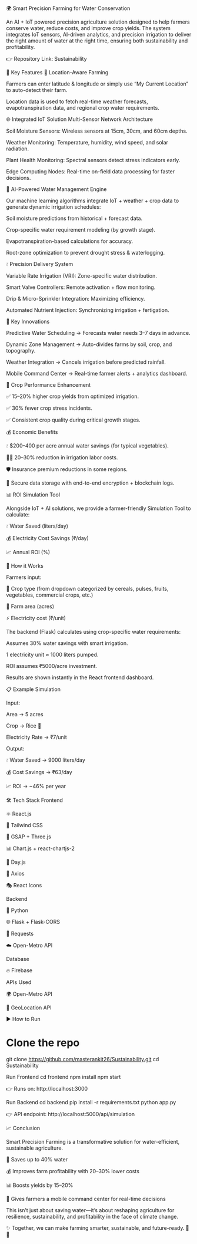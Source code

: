 🌍 Smart Precision Farming for Water Conservation

An AI + IoT powered precision agriculture solution designed to help farmers conserve water, reduce costs, and improve crop yields. The system integrates IoT sensors, AI-driven analytics, and precision irrigation to deliver the right amount of water at the right time, ensuring both sustainability and profitability.

👉 Repository Link: Sustainability

🚜 Key Features
📍 Location-Aware Farming

Farmers can enter latitude & longitude or simply use “My Current Location” to auto-detect their farm.

Location data is used to fetch real-time weather forecasts, evapotranspiration data, and regional crop water requirements.

🌐 Integrated IoT Solution
Multi-Sensor Network Architecture

Soil Moisture Sensors: Wireless sensors at 15cm, 30cm, and 60cm depths.

Weather Monitoring: Temperature, humidity, wind speed, and solar radiation.

Plant Health Monitoring: Spectral sensors detect stress indicators early.

Edge Computing Nodes: Real-time on-field data processing for faster decisions.

🤖 AI-Powered Water Management Engine

Our machine learning algorithms integrate IoT + weather + crop data to generate dynamic irrigation schedules:

Soil moisture predictions from historical + forecast data.

Crop-specific water requirement modeling (by growth stage).

Evapotranspiration-based calculations for accuracy.

Root-zone optimization to prevent drought stress & waterlogging.

💧 Precision Delivery System

Variable Rate Irrigation (VRI): Zone-specific water distribution.

Smart Valve Controllers: Remote activation + flow monitoring.

Drip & Micro-Sprinkler Integration: Maximizing efficiency.

Automated Nutrient Injection: Synchronizing irrigation + fertigation.

🚀 Key Innovations

Predictive Water Scheduling → Forecasts water needs 3–7 days in advance.

Dynamic Zone Management → Auto-divides farms by soil, crop, and topography.

Weather Integration → Cancels irrigation before predicted rainfall.

Mobile Command Center → Real-time farmer alerts + analytics dashboard.

🌱 Crop Performance Enhancement

✅ 15–20% higher crop yields from optimized irrigation.

✅ 30% fewer crop stress incidents.

✅ Consistent crop quality during critical growth stages.

💰 Economic Benefits

💧 $200–400 per acre annual water savings (for typical vegetables).

👩‍🌾 20–30% reduction in irrigation labor costs.

🛡️ Insurance premium reductions in some regions.

🔐 Secure data storage with end-to-end encryption + blockchain logs.

📊 ROI Simulation Tool

Alongside IoT + AI solutions, we provide a farmer-friendly Simulation Tool to calculate:

💧 Water Saved (liters/day)

💰 Electricity Cost Savings (₹/day)

📈 Annual ROI (%)

🔧 How it Works

Farmers input:

🌾 Crop type (from dropdown categorized by cereals, pulses, fruits, vegetables, commercial crops, etc.)

📐 Farm area (acres)

⚡ Electricity cost (₹/unit)

The backend (Flask) calculates using crop-specific water requirements:

Assumes 30% water savings with smart irrigation.

1 electricity unit ≈ 1000 liters pumped.

ROI assumes ₹5000/acre investment.

Results are shown instantly in the React frontend dashboard.

📋 Example Simulation

Input:

Area → 5 acres

Crop → Rice 🌾

Electricity Rate → ₹7/unit

Output:

💧 Water Saved → 9000 liters/day

💰 Cost Savings → ₹63/day

📈 ROI → ~46% per year

🛠️ Tech Stack
Frontend

⚛️ React.js

🎨 Tailwind CSS

🎥 GSAP + Three.js

📊 Chart.js + react-chartjs-2

📅 Day.js

🔗 Axios

🎭 React Icons

Backend

🐍 Python

🌐 Flask + Flask-CORS

📡 Requests

☁️ Open-Metro API

Database

🔥 Firebase

APIs Used

🌍 Open-Metro API

📌 GeoLocation API

▶️ How to Run
# Clone the repo
git clone https://github.com/masterankit26/Sustainability.git
cd Sustainability

Run Frontend
cd frontend
npm install
npm start


👉 Runs on: http://localhost:3000

Run Backend
cd backend
pip install -r requirements.txt
python app.py


👉 API endpoint: http://localhost:5000/api/simulation

📈 Conclusion

Smart Precision Farming is a transformative solution for water-efficient, sustainable agriculture.

🌱 Saves up to 40% water

💰 Improves farm profitability with 20–30% lower costs

📊 Boosts yields by 15–20%

📲 Gives farmers a mobile command center for real-time decisions

This isn’t just about saving water—it’s about reshaping agriculture for resilience, sustainability, and profitability in the face of climate change.

✨ Together, we can make farming smarter, sustainable, and future-ready. 🚜💧
